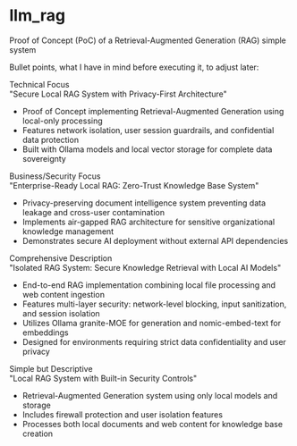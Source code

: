 # llm_rag
Proof of Concept (PoC) of a Retrieval-Augmented Generation (RAG) simple system

Bullet points, what I have in mind before executing it, to adjust later:

Technical Focus  
"Secure Local RAG System with Privacy-First Architecture"  
- Proof of Concept implementing Retrieval-Augmented Generation using local-only processing  
- Features network isolation, user session guardrails, and confidential data protection  
- Built with Ollama models and local vector storage for complete data sovereignty  

Business/Security Focus  
"Enterprise-Ready Local RAG: Zero-Trust Knowledge Base System"  
- Privacy-preserving document intelligence system preventing data leakage and cross-user contamination  
- Implements air-gapped RAG architecture for sensitive organizational knowledge management  
- Demonstrates secure AI deployment without external API dependencies  

Comprehensive Description  
"Isolated RAG System: Secure Knowledge Retrieval with Local AI Models"  
- End-to-end RAG implementation combining local file processing and web content ingestion  
- Features multi-layer security: network-level blocking, input sanitization, and session isolation  
- Utilizes Ollama granite-MOE for generation and nomic-embed-text for embeddings  
- Designed for environments requiring strict data confidentiality and user privacy  

Simple but Descriptive  
"Local RAG System with Built-in Security Controls"  
- Retrieval-Augmented Generation system using only local models and storage  
- Includes firewall protection and user isolation features  
- Processes both local documents and web content for knowledge base creation  
